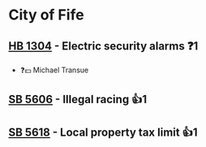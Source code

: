 # City of Fife

## [HB 1304](/bill/2023-24/hb/1304/) - Electric security alarms   ❓1
* ❓💵 Michael Transue

## [SB 5606](/bill/2023-24/sb/5606/) - Illegal racing 👍1  

## [SB 5618](/bill/2023-24/sb/5618/) - Local property tax limit 👍1  